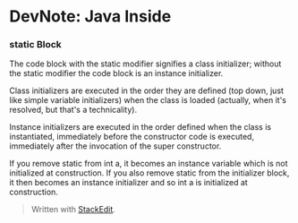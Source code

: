 
DevNote: Java Inside
==================

### static Block
The code block with the static modifier signifies a class initializer; without the static modifier the code block is an instance initializer.

Class initializers are executed in the order they are defined (top down, just like simple variable initializers) when the class is loaded (actually, when it's resolved, but that's a technicality).

Instance initializers are executed in the order defined when the class is instantiated, immediately before the constructor code is executed, immediately after the invocation of the super constructor.

If you remove static from int a, it becomes an instance variable which is not initialized at construction. If you also remove static from the initializer block, it then becomes an instance initializer and so int a is initialized at construction.

> Written with [StackEdit](https://stackedit.io/).